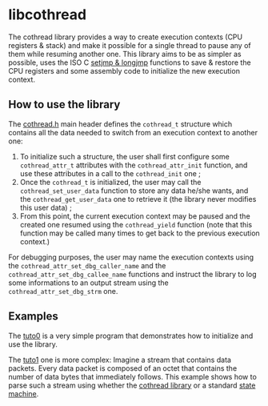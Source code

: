 # libcothread

The cothread library provides a way to create execution contexts (CPU registers & stack)
and make it possible for a single thread to pause any of them while resuming another one.
This library aims to be as simpler as possible,
uses the ISO C [setjmp & longjmp](https://www.man7.org/linux/man-pages/man3/setjmp.3.html) functions
to save & restore the CPU registers and some assembly code to initialize the new execution context.

## How to use the library
The [cothread.h](include/cothread/cothread.h) main header defines the `cothread_t` structure
which contains all the data needed to switch from an execution context to another one:
1. To initialize such a structure, the user shall first configure some `cothread_attr_t` attributes
with the `cothread_attr_init` function, and use these attributes in a call to the `cothread_init` one ;
2. Once the `cothread_t` is initialized, the user may call the `cothread_set_user_data` function to store
any data he/she wants, and the `cothread_get_user_data` one to retrieve it
(the library never modifies this user data) ;
3. From this point, the current execution context may be paused and the created one resumed using
the `cothread_yield` function (note that this function may be called many times to get back
to the previous execution context.)

For debugging purposes, the user may name the execution contexts using the `cothread_attr_set_dbg_caller_name`
and the `cothread_attr_set_dbg_callee_name` functions and instruct the library to log some informations
to an output stream using the `cothread_attr_set_dbg_strm` one.

## Examples
The [tuto0](tuto0) is a very simple program that demonstrates how to initialize and use the library.

The [tuto1](tuto1) one is more complex:
Imagine a stream that contains data packets.
Every data packet is composed of an octet that contains the number of data bytes that immediately follows.
This example shows how to parse such a stream using whether the [cothread library](tuto1/parser1.c)
or a standard [state machine](tuto1/parser0.c).
